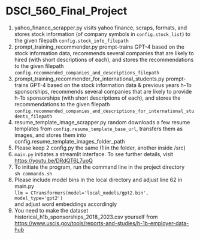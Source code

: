 # DSCI_560_Final_Project
1. yahoo_finance_scrapper.py visits yahoo finance, scraps, formats, and stores stock information (of company symbols in ```config.stock_list```) to the given filepath ```config.stock_info_filepath```
2. prompt_training_recommender.py prompt-trains GPT-4 based on the stock information data, recommends several companies that are likely to hired (with short descriptions of each), and stores the recommendations to the given filepath ```config.recommended_companies_and_descriptions_filepath```
3. prompt_training_recommender_for_international_students.py prompt-trains GPT-4 based on the stock information data & previous years h-1b sponsorships, recommends several companies that are likely to provide h-1b sponsorships (with short descriptions of each), and stores the recommendations to the given filepath ```config.recommended_companies_and_descriptions_for_international_students_filepath```
4. resume_template_image_scrapper.py random downloads a few resume templates from ```config.resume_template_base_url```, transfers them as images, and stores them into config.resume_template_images_folder_path
5. Please keep 2 config.py the same (1 in the folder, another inside /src)
6. ```main.py``` initiates a streamlit interface. To see further details, visit
   <br/> https://youtu.be/DRdQT6L7uoQ
8. To initiate the program, run the command line in the project directory
   <br/>```sh commands.sh```
9. Please include model bins in the local directory and adjust line 62 in main.py
   <br/>```llm = CTransformers(model='local_models/gpt2.bin', model_type='gpt2')```
   <br/> and adjust word embeddings accordingly
11. You need to make the dataset historical_h1b_sponsorships_2018_2023.csv yourself from
   <br/> https://www.uscis.gov/tools/reports-and-studies/h-1b-employer-data-hub

